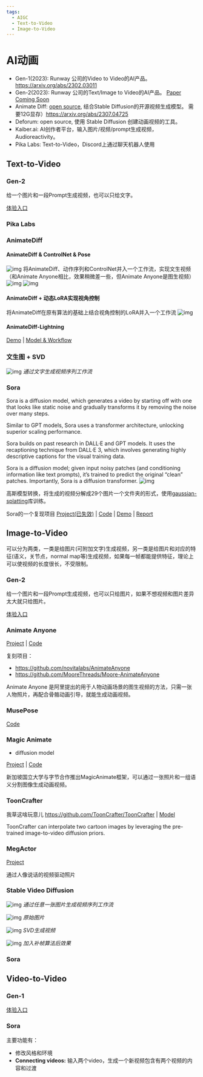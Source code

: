 ```yaml
---
tags:
  - AIGC
  - Text-to-Video
  - Image-to-Video
---
```


# AI动画
- Gen-1(2023): Runway 公司的Video to Video的AI产品。https://arxiv.org/abs/2302.03011
- Gen-2(2023): Runway 公司的Text/Image to Video的AI产品。  [Paper Coming Soon](https://research.runwayml.com/gen2)
- Animate Diff: [open source](https://github.com/guoyww/AnimateDiff/), 结合Stable Diffusion的开源视频生成模型。 需要12G显存）https://arxiv.org/abs/2307.04725
- Deforum: open source, 使用 Stable Diffusion 创建动画视频的工具。
- Kaiber.ai: AI创作者平台，输入图片/视频/prompt生成视频，Audioreactivity。
- Pika Labs: Text-to-Video，Discord上通过聊天机器人使用

## Text-to-Video

### Gen-2

给一个图片和一段Prompt生成视频，也可以只给文字。

[体验入口](http://app.runwayml.com/)

### Pika Labs

### AnimateDiff
#### AnimateDiff & ControlNet & Pose
![img](assets/animatediff_pose_workflow.png)
将AnimateDiff、动作序列和ControlNet并入一个工作流，实现文生视频（和Animate Anyone相比，效果稍微差一些，但Animate Anyone是图生视频）
![img](assets/268628360-bf926f52-da97-4fb4-b86a-8b26ef5fab04.gif)
![img](assets/AnimateDiff_00037_.gif)

#### AnimateDiff + 动态LoRA实现视角控制
将AnimateDiff在原有算法的基础上结合视角控制的LoRA并入一个工作流
![img](assets/animatediff_dlora_workflow.png)

#### AnimateDiff-Lightning

[Demo](https://huggingface.co/spaces/ByteDance/AnimateDiff-Lightning) | [Model & Workflow](https://huggingface.co/ByteDance/AnimateDiff-Lightning)

### 文生图 + SVD
![img](assets/T2I_SVD.png)
*通过文字生成视频序列工作流*

### Sora
Sora is a diffusion model, which generates a video by starting off with one that looks like static noise and gradually transforms it by removing the noise over many steps.

Similar to GPT models, Sora uses a transformer architecture, unlocking superior scaling performance.

Sora builds on past research in DALL·E and GPT models. It uses the recaptioning technique from DALL·E 3, which involves generating highly descriptive captions for the visual training data.

Sora is a diffusion model; given input noisy patches (and conditioning information like text prompts), it’s trained to predict the original “clean” patches. Importantly, Sora is a diffusion transformer.
![img](assets/figure-diffusion.avif)

高斯模型转换，将生成的视频分解成29个图片一个文件夹的形式，使用[gaussian-splatting](https://github.com/graphdeco-inria/gaussian-splatting)库训练。

Sora的一个复现项目 [Project(已失效)](https://pku-yuangroup.github.io/Open-Sora-Plan/blog_cn.html) | [Code](https://github.com/PKU-YuanGroup/Open-Sora-Plan) | [Demo](https://huggingface.co/spaces/LanguageBind/Open-Sora-Plan-v1.0.0) | [Report](https://github.com/PKU-YuanGroup/Open-Sora-Plan/blob/main/docs/Report-v1.0.0.md)

## Image-to-Video
可以分为两类，一类是给图片(可附加文字)生成视频，另一类是给图片和对应的特征(语义，关节点，normal map等)生成视频，如果每一帧都能提供特征，理论上可以使视频的长度很长，不受限制。

### Gen-2

给一个图片和一段Prompt生成视频，也可以只给图片，如果不想视频和图片差异太大就只给图片。

[体验入口](http://app.runwayml.com/)

### Animate Anyone
[Project](https://humanaigc.github.io/animate-anyone/) | [Code](https://github.com/HumanAIGC/AnimateAnyone/tree/main)

复刻项目：
- https://github.com/novitalabs/AnimateAnyone
- https://github.com/MooreThreads/Moore-AnimateAnyone

Animate Anyone 是阿里提出的用于人物动画场景的图生视频的方法，只需一张人物照片，再配合骨骼动画引导，就能生成动画视频。

### MusePose
[Code](https://github.com/TMElyralab/MusePose)

### Magic Animate

- diffusion model

[Project](https://showlab.github.io/magicanimate/) | [Code](https://github.com/magic-research/magic-animate)

新加坡国立大学与字节合作推出MagicAnimate框架，可以通过一张照片和一组语义分割图像生成动画视频。

### ToonCrafter
我草这啥玩意儿
https://github.com/ToonCrafter/ToonCrafter | [Model](https://huggingface.co/Doubiiu/ToonCrafter)

ToonCrafter can interpolate two cartoon images by leveraging the pre-trained image-to-video diffusion priors.

### MegActor
[Project](https://megvii-research.github.io/MegFaceAnimate/)

通过人像说话的视频驱动照片

### Stable Video Diffusion
![img](assets/SVD_workflow.png)
*通过任意一张图片生成视频序列工作流*

![img](assets/Rocket-To-The-Moon-SpaceX8217s-Starship-Takes-Flight-Once-Again_6509d8fb577ef.jpg)
*原始图片*

![img](assets/SVD_00039.gif)
*SVD生成视频*

![img](assets/SVD_00039_2.gif)
*加入补帧算法后效果*

### Sora

## Video-to-Video
### Gen-1
[体验入口](http://app.runwayml.com/)

### Sora
主要功能有：
- 修改风格和环境
- **Connecting videos:** 输入两个video，生成一个新视频包含有两个视频的内容和过渡
